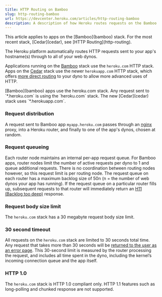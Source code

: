 ```yaml
---
title: HTTP Routing on Bamboo
slug: http-routing-bamboo
url: https://devcenter.heroku.com/articles/http-routing-bamboo
description: A description of how Heroku routes requests on the Bamboo stack, including the HTTP stack and timeouts
---
```


<div class="deprecated" markdown="1">This article applies to apps on the [Bamboo](bamboo) stack.  For the most recent stack, [Cedar](cedar), see [HTTP Routing](http-routing).</div>

The Heroku platform automatically routes HTTP requests sent to your app's hostname(s) through to all of your web dynos.

Applications running on the [Bamboo](bamboo) stack use the `heroku.com` HTTP stack. Apps on the [Cedar](cedar) stack use the newer `herokuapp.com` HTTP stack, which offers [more direct routing](http-routing) to your dyno to allow more advanced uses of HTTP.

<div class="callout" markdown="1">
[Bamboo](bamboo) apps use the heroku.com stack.  Any request sent to `*.heroku.com` is using the `heroku.com` stack.  The new [Cedar](cedar) stack uses `*.herokuapp.com`.
</div>

### Request distribution

A request sent to Bamboo app `myapp.heroku.com` passes through an [nginx](http://nginx.org/) proxy, into a Heroku router, and finally to one of the app's dynos, chosen at random.

### Request queueing

Each router node maintains an internal per-app request queue. For Bamboo apps, router nodes limit the number of active requests per dyno to 1 and queue additional requests. There is no coordination between routing nodes however, so this request limit is per routing node. The request queue on each router has a maximum backlog size of 50n (n = the number of web dynos your app has running). If the request queue on a particular router fills up, subsequent requests to that router will immediately return an [H11 (Backlog too deep)](error-codes#h11-backlog-too-deep) response.

### Request body size limit

The `heroku.com` stack has a 30 megabyte request body size limit.

### 30 second timeout

All requests on the `heroku.com` stack are limited to 30 seconds total time. Any request that takes more than 30 seconds will be [returned to the user as an error page](http://devcenter.heroku.com/articles/request-timeout). This 30-second limit is measured by the router processing the request, and includes all time spent in the dyno, including the kernel’s incoming connection queue and the app itself.

### HTTP 1.0

The `heroku.com` stack is HTTP 1.0 compliant only.  HTTP 1.1 features such as long-polling and chunked response are not supported.